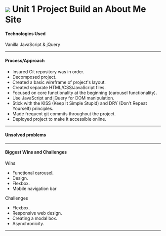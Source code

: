 # ![](https://ga-dash.s3.amazonaws.com/production/assets/logo-9f88ae6c9c3871690e33280fcf557f33.png) Unit 1 Project Build an About Me Site

#### Technologies Used

Vanilla JavaScript & jQuery


---

#### Process/Approach

- Insured Git repository was in order.
- Decomposed project.
- Created a basic wireframe of project's layout.
- Created separate HTML/CSS/JavaScript files.
- Focused on core functionality at the beginning (carousel functionality).
- Use JavaScript and jQuery for DOM manipulation.
- Stick with the KISS (Keep It Simple Stupid) and DRY (Don't Repeat Yourself) principles.
- Made frequent git commits throughout the project.
- Deployed project to make it accessible online.


---

#### Unsolved problems


---

#### Biggest Wins and Challenges

Wins

- Functional carousel.
- Design.
- Flexbox.
- Mobile navigation bar


Challenges

- Flexbox.
- Responsive web design.
- Creating a modal box.
- Asynchronicity.


---
